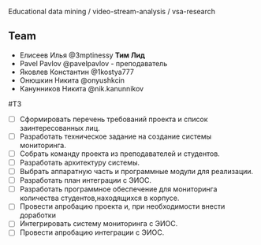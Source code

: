 Educational data mining / video-stream-analysis / vsa-research

## Team
- Елисеев Илья @3mptinessy **Тим Лид**
- Pavel Pavlov @pavelpavlov  - преподаватель
- Яковлев Константин @1kostya777
- Онюшкин Никита @onyushkcin
- Канунников Никита @nik.kanunnikov

#ТЗ

- [ ] Сформировать перечень требований проекта и список заинтересованных лиц.
- [ ] Разработать техническое задание на создание системы мониторинга.
- [ ] Собрать команду проекта из преподавателей и студентов.
- [ ] Разработать архитектуру системы.
- [ ] Выбрать аппаратную часть и программные модули для реализации.
- [ ] Разработать план интеграции с ЭИОС.
- [ ] Разработать программное обеспечение для мониторинга количества студентов,находящихся в корпусе.
- [ ] Провести апробацию проекта и, при необходимости внести доработки
- [ ] Интегрировать систему мониторинга с ЭИОС.
- [ ] Провести апробацию интеграции с ЭИОС.